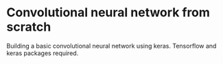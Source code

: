# Convolutional neural network from scratch

Building a basic convolutional neural network using keras.
Tensorflow and keras packages required.
